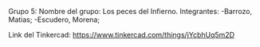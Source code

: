 Grupo 5: Nombre del grupo: Los peces del Infierno. Integrantes: -Barrozo, Matias; -Escudero, Morena;

Link del Tinkercad: https://www.tinkercad.com/things/jYcbhUq5m2D

